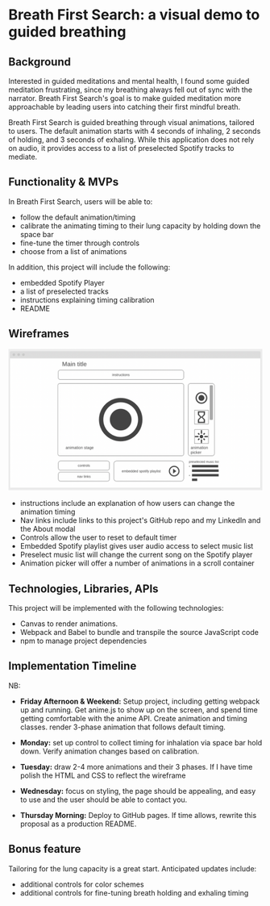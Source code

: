 # Breath First Search: a visual demo to guided breathing

## Background
Interested in guided meditations and mental health, I found some guided meditation frustrating, since my breathing always fell out of sync with the narrator. Breath First Search's goal is to make guided meditation more approachable by leading users into catching their first mindful breath.

Breath First Search is guided breathing through visual animations, tailored to users. The default animation starts with 4 seconds of inhaling, 2 seconds of holding, and 3 seconds of exhaling. While this application does not rely on audio, it provides access to a list of preselected Spotify tracks to mediate. 

## Functionality & MVPs

In Breath First Search, users will be able to:
 - follow the default animation/timing
 - calibrate the animating timing to their lung capacity by holding down the space bar
 - fine-tune the timer through controls 
 - choose from a list of animations
 


In addition, this project will include the following:
- embedded Spotify Player
- a list of preselected tracks
- instructions explaining timing calibration
- README

## Wireframes
![This is an image](wireFrame.png)
- instructions include an explanation of how users can change the animation timing
- Nav links include links to this project's GitHub repo and my LinkedIn and the About modal
- Controls allow the user to reset to default timer
- Embedded Spotify playlist gives user audio access to select music list
- Preselect music list will change the current song on the Spotify player
- Animation picker will offer a number of animations in a scroll container

## Technologies, Libraries, APIs
This project will be implemented with the following technologies:
- Canvas to render animations. 
- Webpack and Babel to bundle and transpile the source JavaScript code
- npm to manage project dependencies



## Implementation Timeline
NB:

- **Friday Afternoon & Weekend:** Setup project, including getting webpack up and running. Get anime.js to show up on the screen, and spend time getting comfortable with the anime API. Create animation and timing classes. render 3-phase animation that follows default timing.

- **Monday:** set up control to collect timing for inhalation via space bar hold down. Verify animation changes based on calibration. 

 - **Tuesday:** draw 2-4 more animations and their 3 phases. If I have time polish the HTML and CSS to reflect the wireframe

- **Wednesday:** focus on styling, the page should be appealing, and easy to use and the user should be able to contact you. 

- **Thursday Morning:** Deploy to GitHub pages. If time allows, rewrite this proposal as a production README.

## Bonus feature
Tailoring for the lung capacity is a great start.
Anticipated updates include:
- additional controls for color schemes
- additional controls for fine-tuning  breath holding and exhaling timing

